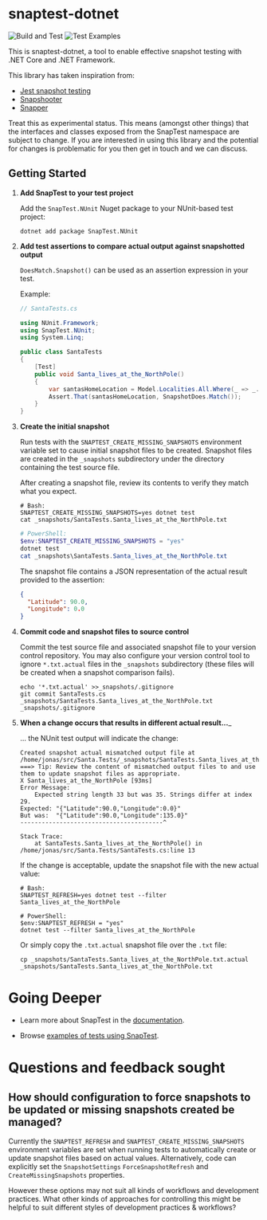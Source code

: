# snaptest-dotnet

![Build and Test](https://github.com/chrisg2/snaptest-dotnet/workflows/Build%20and%20Test/badge.svg) ![Test Examples](https://github.com/chrisg2/snaptest-dotnet/workflows/Test%20Examples/badge.svg)

This is snaptest-dotnet, a tool to enable effective snapshot testing with .NET Core and .NET Framework.

This library has taken inspiration from:
- [Jest snapshot testing](https://jestjs.io/docs/en/snapshot-testing)
- [Snapshooter](https://github.com/SwissLife-OSS/snapshooter)
- [Snapper](https://theramis.github.io/Snapper/)

Treat this as experimental status. This means (amongst other things) that the interfaces and classes exposed from the SnapTest namespace are subject to change. If you are interested in using this library and the potential for changes is problematic for you then get in touch and we can discuss.


## Getting Started

<!-- This content is duplicated in docs/WorkflowOverview.md. Try to keep the two renditions in sync! -->

1. __Add SnapTest to your test project__

    Add the `SnapTest.NUnit` Nuget package to your NUnit-based test project:

    ```shell
    dotnet add package SnapTest.NUnit
    ```

1. __Add test assertions to compare actual output against snapshotted output__

    `DoesMatch.Snapshot()` can be used as an assertion expression in your test.

    Example:
    ```C#
    // SantaTests.cs

    using NUnit.Framework;
    using SnapTest.NUnit;
    using System.Linq;

    public class SantaTests
    {
        [Test]
        public void Santa_lives_at_the_NorthPole()
        {
            var santasHomeLocation = Model.Localities.All.Where(_ => _.Landmarks.Contains("Santa's Workshop")).Select(_ => _.Coordinates).FirstOrDefault();
            Assert.That(santasHomeLocation, SnapshotDoes.Match());
        }
    }
    ```

1. __Create the initial snapshot__

    Run tests with the `SNAPTEST_CREATE_MISSING_SNAPSHOTS` environment variable set to cause initial snapshot files to be created. Snapshot files are created in the `_snapshots` subdirectory under the directory containing the test source file.

    After creating a snapshot file, review its contents to verify they match what you expect.

    ```shell
    # Bash:
    SNAPTEST_CREATE_MISSING_SNAPSHOTS=yes dotnet test
    cat _snapshots/SantaTests.Santa_lives_at_the_NorthPole.txt
    ```

    ```PowerShell
    # PowerShell:
    $env:SNAPTEST_CREATE_MISSING_SNAPSHOTS = "yes"
    dotnet test
    cat _snapshots\SantaTests.Santa_lives_at_the_NorthPole.txt
    ```

    The snapshot file contains a JSON representation of the actual result provided to the assertion:
    ```json
    {
      "Latitude": 90.0,
      "Longitude": 0.0
    }
    ```

1. __Commit code and snapshot files to source control__

    Commit the test source file and associated snapshot file to your version control repository. You may also configure your version control tool to ignore `*.txt.actual` files in the `_snapshots` subdirectory (these files will be created when a snapshot comparison fails).

    ```shell
    echo '*.txt.actual' >>_snapshots/.gitignore
    git commit SantaTests.cs _snapshots/SantaTests.Santa_lives_at_the_NorthPole.txt _snapshots/.gitignore
    ```

1. __When a change occurs that results in different actual result...___

    ... the NUnit test output will indicate the change:
    ```
    Created snapshot actual mismatched output file at /home/jonas/src/Santa.Tests/_snapshots/SantaTests.Santa_lives_at_the_NorthPole.txt.actual
    ===> Tip: Review the content of mismatched output files to and use them to update snapshot files as appropriate.
    X Santa_lives_at_the_NorthPole [93ms]
    Error Message:
        Expected string length 33 but was 35. Strings differ at index 29.
    Expected: "{"Latitude":90.0,"Longitude":0.0}"
    But was:  "{"Latitude":90.0,"Longitude":135.0}"
    ----------------------------------------^

    Stack Trace:
        at SantaTests.Santa_lives_at_the_NorthPole() in /home/jonas/src/Santa.Tests/SantaTests.cs:line 13
    ```

    If the change is acceptable, update the snapshot file with the new actual value:
    ```shell
    # Bash:
    SNAPTEST_REFRESH=yes dotnet test --filter Santa_lives_at_the_NorthPole
    ```
    ```shell
    # PowerShell:
    $env:SNAPTEST_REFRESH = "yes"
    dotnet test --filter Santa_lives_at_the_NorthPole
    ```

    Or simply copy the `.txt.actual` snapshot file over the `.txt` file:
    ```shell
    cp _snapshots/SantaTests.Santa_lives_at_the_NorthPole.txt.actual _snapshots/SantaTests.Santa_lives_at_the_NorthPole.txt
    ```


# Going Deeper

- Learn more about SnapTest in the [documentation](docs/README.md).

- Browse [examples of tests using SnapTest](examples).


# Questions and feedback sought

## How should configuration to force snapshots to be updated or missing snapshots created be managed?

Currently the `SNAPTEST_REFRESH` and `SNAPTEST_CREATE_MISSING_SNAPSHOTS` environment variables are set when running tests to automatically create or update snapshot files based on actual values. Alternatively, code can explicitly set the `SnapshotSettings` `ForceSnapshotRefresh` and `CreateMissingSnapshots` properties.

However these options may not suit all kinds of workflows and development practices. What other kinds of approaches for controlling this might be helpful to suit different styles of development practices & workflows?
